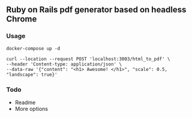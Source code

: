## Ruby on Rails pdf generator based on headless Chrome

### Usage

```
docker-compose up -d
```

```
curl --location --request POST 'localhost:3003/html_to_pdf' \
--header 'Content-type: application/json' \
--data-raw '{"content": "<h1> Awesome! </h1>", "scale": 0.5, "landscape": true}'
```

### Todo

- Readme
- More options

